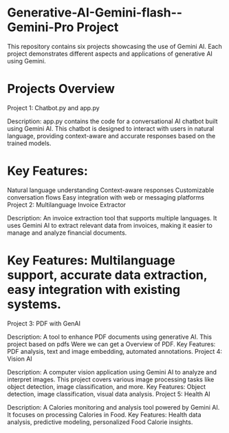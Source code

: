 # Generative-AI-Gemini-flash--Gemini-Pro Project
This repository contains six projects showcasing the use of Gemini AI. Each project demonstrates different aspects and applications of generative AI using Gemini.

 # Projects Overview
Project 1: Chatbot.py and app.py

Description: app.py contains the code for a conversational AI chatbot built using Gemini AI. This chatbot is designed to interact with users in natural language, providing context-aware and accurate responses based on the trained models.
# Key Features:
Natural language understanding
Context-aware responses
Customizable conversation flows
Easy integration with web or messaging platforms
Project 2: Multilanguage Invoice Extractor

Description: An invoice extraction tool that supports multiple languages. It uses Gemini AI to extract relevant data from invoices, making it easier to manage and analyze financial documents.
# Key Features: Multilanguage support, accurate data extraction, easy integration with existing systems.
Project 3: PDF with GenAI

Description: A tool to enhance PDF documents using generative AI. This project based on pdfs Were we can get a Overview of PDF.
Key Features: PDF analysis, text and image embedding, automated annotations.
Project 4: Vision AI

Description: A computer vision application using Gemini AI to analyze and interpret images. This project covers various image processing tasks like object detection, image classification, and more.
Key Features: Object detection, image classification, visual data analysis.
Project 5: Health AI

Description: A Calories monitoring and analysis tool powered by Gemini AI. It focuses on processing Calories in Food.
Key Features: Health data analysis, predictive modeling, personalized Food Calorie insights.
